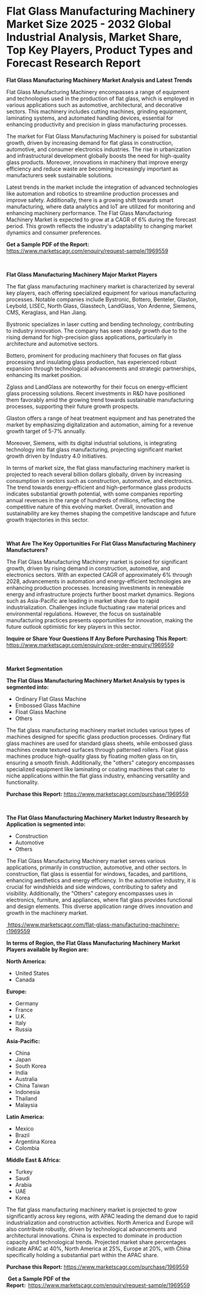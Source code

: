 <p><h1>Flat Glass Manufacturing Machinery Market Size 2025 - 2032 Global Industrial Analysis, Market Share, Top Key Players, Product Types and Forecast Research Report</h1></p><p><strong>Flat Glass Manufacturing Machinery Market Analysis and Latest Trends</strong></p>
<p><p>Flat Glass Manufacturing Machinery encompasses a range of equipment and technologies used in the production of flat glass, which is employed in various applications such as automotive, architectural, and decorative sectors. This machinery includes cutting machines, grinding equipment, laminating systems, and automated handling devices, essential for enhancing productivity and precision in glass manufacturing processes.</p><p>The market for Flat Glass Manufacturing Machinery is poised for substantial growth, driven by increasing demand for flat glass in construction, automotive, and consumer electronics industries. The rise in urbanization and infrastructural development globally boosts the need for high-quality glass products. Moreover, innovations in machinery that improve energy efficiency and reduce waste are becoming increasingly important as manufacturers seek sustainable solutions.</p><p>Latest trends in the market include the integration of advanced technologies like automation and robotics to streamline production processes and improve safety. Additionally, there is a growing shift towards smart manufacturing, where data analytics and IoT are utilized for monitoring and enhancing machinery performance. The Flat Glass Manufacturing Machinery Market is expected to grow at a CAGR of 6% during the forecast period. This growth reflects the industry's adaptability to changing market dynamics and consumer preferences.</p></p>
<p><strong>Get a Sample PDF of the Report:&nbsp;</strong> <a href="https://www.marketscagr.com/enquiry/request-sample/1969559?utm_campaign=3098&utm_medium=2&utm_source=Github&utm_content=ia&utm_term=12042025&utm_id=flat-glass-manufacturing-machinery">https://www.marketscagr.com/enquiry/request-sample/1969559</a></p>
<p>&nbsp;</p>
<p><strong>Flat Glass Manufacturing Machinery Major Market Players</strong></p>
<p><p>The flat glass manufacturing machinery market is characterized by several key players, each offering specialized equipment for various manufacturing processes. Notable companies include Bystronic, Bottero, Benteler, Glaston, Leybold, LISEC, North Glass, Glasstech, LandGlass, Von Ardenne, Siemens, CMS, Keraglass, and Han Jiang.</p><p>Bystronic specializes in laser cutting and bending technology, contributing to industry innovation. The company has seen steady growth due to the rising demand for high-precision glass applications, particularly in architecture and automotive sectors.</p><p>Bottero, prominent for producing machinery that focuses on flat glass processing and insulating glass production, has experienced robust expansion through technological advancements and strategic partnerships, enhancing its market position. </p><p>Zglass and LandGlass are noteworthy for their focus on energy-efficient glass processing solutions. Recent investments in R&D have positioned them favorably amid the growing trend towards sustainable manufacturing processes, supporting their future growth prospects.</p><p>Glaston offers a range of heat treatment equipment and has penetrated the market by emphasizing digitalization and automation, aiming for a revenue growth target of 5-7% annually. </p><p>Moreover, Siemens, with its digital industrial solutions, is integrating technology into flat glass manufacturing, projecting significant market growth driven by Industry 4.0 initiatives.</p><p>In terms of market size, the flat glass manufacturing machinery market is projected to reach several billion dollars globally, driven by increasing consumption in sectors such as construction, automotive, and electronics. The trend towards energy-efficient and high-performance glass products indicates substantial growth potential, with some companies reporting annual revenues in the range of hundreds of millions, reflecting the competitive nature of this evolving market. Overall, innovation and sustainability are key themes shaping the competitive landscape and future growth trajectories in this sector.</p></p>
<p>&nbsp;</p>
<p><strong>What Are The Key Opportunities For Flat Glass Manufacturing Machinery Manufacturers?</strong></p>
<p><p>The Flat Glass Manufacturing Machinery market is poised for significant growth, driven by rising demand in construction, automotive, and electronics sectors. With an expected CAGR of approximately 6% through 2028, advancements in automation and energy-efficient technologies are enhancing production processes. Increasing investments in renewable energy and infrastructure projects further boost market dynamics. Regions such as Asia-Pacific are leading in market share due to rapid industrialization. Challenges include fluctuating raw material prices and environmental regulations. However, the focus on sustainable manufacturing practices presents opportunities for innovation, making the future outlook optimistic for key players in this sector.</p></p>
<p><strong>Inquire or Share Your Questions If Any Before Purchasing This Report:</strong> <a href="https://www.marketscagr.com/enquiry/pre-order-enquiry/1969559?utm_campaign=3098&utm_medium=2&utm_source=Github&utm_content=ia&utm_term=12042025&utm_id=flat-glass-manufacturing-machinery">https://www.marketscagr.com/enquiry/pre-order-enquiry/1969559</a></p>
<p>&nbsp;</p>
<p><strong>Market Segmentation</strong></p>
<p><strong>The Flat Glass Manufacturing Machinery Market Analysis by types is segmented into:</strong></p>
<p><ul><li>Ordinary Flat Glass Machine</li><li>Embossed Glass Machine</li><li>Float Glass Machine</li><li>Others</li></ul></p>
<p><p>The flat glass manufacturing machinery market includes various types of machines designed for specific glass production processes. Ordinary flat glass machines are used for standard glass sheets, while embossed glass machines create textured surfaces through patterned rollers. Float glass machines produce high-quality glass by floating molten glass on tin, ensuring a smooth finish. Additionally, the "others" category encompasses specialized equipment like laminating or coating machines that cater to niche applications within the flat glass industry, enhancing versatility and functionality.</p></p>
<p><strong>Purchase this Report:&nbsp;</strong><a href="https://www.marketscagr.com/purchase/1969559?utm_campaign=3098&utm_medium=2&utm_source=Github&utm_content=ia&utm_term=12042025&utm_id=flat-glass-manufacturing-machinery">https://www.marketscagr.com/purchase/1969559</a></p>
<p>&nbsp;</p>
<p><strong>The Flat Glass Manufacturing Machinery Market Industry Research by Application is segmented into:</strong></p>
<p><ul><li>Construction</li><li>Automotive</li><li>Others</li></ul></p>
<p><p>The Flat Glass Manufacturing Machinery market serves various applications, primarily in construction, automotive, and other sectors. In construction, flat glass is essential for windows, facades, and partitions, enhancing aesthetics and energy efficiency. In the automotive industry, it is crucial for windshields and side windows, contributing to safety and visibility. Additionally, the "Others" category encompasses uses in electronics, furniture, and appliances, where flat glass provides functional and design elements. This diverse application range drives innovation and growth in the machinery market.</p></p>
<p><a href="https://www.marketscagr.com/flat-glass-manufacturing-machinery-r1969559?utm_campaign=3098&utm_medium=2&utm_source=Github&utm_content=ia&utm_term=12042025&utm_id=flat-glass-manufacturing-machinery">&nbsp;https://www.marketscagr.com/flat-glass-manufacturing-machinery-r1969559</a></p>
<p><strong>In terms of Region, the Flat Glass Manufacturing Machinery Market Players available by Region are:</strong></p>
<p>
    <p> <strong> North America: </strong>
        <ul>
            <li>United States</li>
            <li>Canada</li>
        </ul>
        </p> 
    <p> <strong> Europe: </strong>
        <ul>
            <li>Germany</li>
            <li>France</li>
            <li>U.K.</li>
            <li>Italy</li>
            <li>Russia</li>
        </ul>
        </p> 
    <p> <strong> Asia-Pacific: </strong>
        <ul>
            <li>China</li>
            <li>Japan</li>
            <li>South Korea</li>
            <li>India</li>
            <li>Australia</li>
            <li>China Taiwan</li>
            <li>Indonesia</li>
            <li>Thailand</li>
            <li>Malaysia</li>
        </ul>
        </p> 
    <p> <strong> Latin America: </strong>
        <ul>
            <li>Mexico</li>
            <li>Brazil</li>
            <li>Argentina Korea</li>
            <li>Colombia</li>
        </ul>
        </p> 
    <p> <strong> Middle East & Africa: </strong>
        <ul>
            <li>Turkey</li>
            <li>Saudi</li>
            <li>Arabia</li>
            <li>UAE</li>
            <li>Korea</li>
        </ul>
    </p>
    </p>
<p><p>The flat glass manufacturing machinery market is projected to grow significantly across key regions, with APAC leading the demand due to rapid industrialization and construction activities. North America and Europe will also contribute robustly, driven by technological advancements and architectural innovations. China is expected to dominate in production capacity and technological trends. Projected market share percentages indicate APAC at 40%, North America at 25%, Europe at 20%, with China specifically holding a substantial part within the APAC share.</p></p>
<p><strong>Purchase this Report: </strong><a href="https://www.marketscagr.com/purchase/1969559?utm_campaign=3098&utm_medium=2&utm_source=Github&utm_content=ia&utm_term=12042025&utm_id=flat-glass-manufacturing-machinery">https://www.marketscagr.com/purchase/1969559</a></p>
<p>&nbsp;<strong>Get a Sample PDF of the Report:&nbsp;&nbsp;</strong><a href="https://www.marketscagr.com/enquiry/request-sample/1969559?utm_campaign=3098&utm_medium=2&utm_source=Github&utm_content=ia&utm_term=12042025&utm_id=flat-glass-manufacturing-machinery">https://www.marketscagr.com/enquiry/request-sample/1969559</a></p>
<p><strong></strong></p>
<p><p></p><p></p><p></p></p>